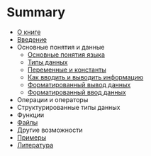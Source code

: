# Summary

* [О книге](README.md)
* [Введение](Intro.md)
* Основные понятия и данные
    * [Основные понятия языка](Basics.md)
    * [Типы данных](DataTypes.md)
    * [Переменные и константы](VariablesAndConstants.md)
    * [Как вводить и выводить информацию](InputOutput.md)
    * [Форматированный вывод данных](FormatedOutput.md)
    * [Форматированный ввод данных](FormatedInput.md)
* Операции и операторы
* Структурированные типы данных
* Функции
* [Файлы](Files.md)
* Другие возможности
* [Примеры](Examples.md)
* [Литература](Bibliography.md)
